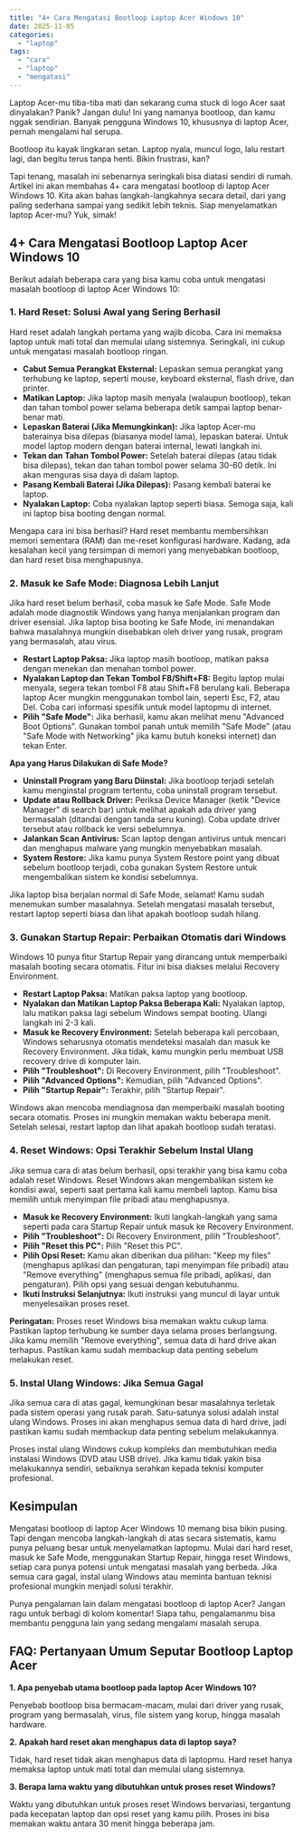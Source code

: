 ```yaml
---
title: "4+ Cara Mengatasi Bootloop Laptop Acer Windows 10"
date: 2025-11-05
categories: 
  - "laptop"
tags: 
  - "cara"
  - "laptop"
  - "mengatasi"
---
```


Laptop Acer-mu tiba-tiba mati dan sekarang cuma stuck di logo Acer saat dinyalakan? Panik? Jangan dulu! Ini yang namanya bootloop, dan kamu nggak sendirian. Banyak pengguna Windows 10, khususnya di laptop Acer, pernah mengalami hal serupa.

Bootloop itu kayak lingkaran setan. Laptop nyala, muncul logo, lalu restart lagi, dan begitu terus tanpa henti. Bikin frustrasi, kan?

Tapi tenang, masalah ini sebenarnya seringkali bisa diatasi sendiri di rumah. Artikel ini akan membahas 4+ cara mengatasi bootloop di laptop Acer Windows 10. Kita akan bahas langkah-langkahnya secara detail, dari yang paling sederhana sampai yang sedikit lebih teknis. Siap menyelamatkan laptop Acer-mu? Yuk, simak!

## 4+ Cara Mengatasi Bootloop Laptop Acer Windows 10

Berikut adalah beberapa cara yang bisa kamu coba untuk mengatasi masalah bootloop di laptop Acer Windows 10:

### 1\. Hard Reset: Solusi Awal yang Sering Berhasil

Hard reset adalah langkah pertama yang wajib dicoba. Cara ini memaksa laptop untuk mati total dan memulai ulang sistemnya. Seringkali, ini cukup untuk mengatasi masalah bootloop ringan.

- **Cabut Semua Perangkat Eksternal:** Lepaskan semua perangkat yang terhubung ke laptop, seperti mouse, keyboard eksternal, flash drive, dan printer.
- **Matikan Laptop:** Jika laptop masih menyala (walaupun bootloop), tekan dan tahan tombol power selama beberapa detik sampai laptop benar-benar mati.
- **Lepaskan Baterai (Jika Memungkinkan):** Jika laptop Acer-mu baterainya bisa dilepas (biasanya model lama), lepaskan baterai. Untuk model laptop modern dengan baterai internal, lewati langkah ini.
- **Tekan dan Tahan Tombol Power:** Setelah baterai dilepas (atau tidak bisa dilepas), tekan dan tahan tombol power selama 30-60 detik. Ini akan menguras sisa daya di dalam laptop.
- **Pasang Kembali Baterai (Jika Dilepas):** Pasang kembali baterai ke laptop.
- **Nyalakan Laptop:** Coba nyalakan laptop seperti biasa. Semoga saja, kali ini laptop bisa booting dengan normal.

Mengapa cara ini bisa berhasil? Hard reset membantu membersihkan memori sementara (RAM) dan me-reset konfigurasi hardware. Kadang, ada kesalahan kecil yang tersimpan di memori yang menyebabkan bootloop, dan hard reset bisa menghapusnya.

### 2\. Masuk ke Safe Mode: Diagnosa Lebih Lanjut

Jika hard reset belum berhasil, coba masuk ke Safe Mode. Safe Mode adalah mode diagnostik Windows yang hanya menjalankan program dan driver esensial. Jika laptop bisa booting ke Safe Mode, ini menandakan bahwa masalahnya mungkin disebabkan oleh driver yang rusak, program yang bermasalah, atau virus.

- **Restart Laptop Paksa:** Jika laptop masih bootloop, matikan paksa dengan menekan dan menahan tombol power.
- **Nyalakan Laptop dan Tekan Tombol F8/Shift+F8:** Begitu laptop mulai menyala, segera tekan tombol F8 atau Shift+F8 berulang kali. Beberapa laptop Acer mungkin menggunakan tombol lain, seperti Esc, F2, atau Del. Coba cari informasi spesifik untuk model laptopmu di internet.
- **Pilih "Safe Mode":** Jika berhasil, kamu akan melihat menu "Advanced Boot Options". Gunakan tombol panah untuk memilih "Safe Mode" (atau "Safe Mode with Networking" jika kamu butuh koneksi internet) dan tekan Enter.

**Apa yang Harus Dilakukan di Safe Mode?**

- **Uninstall Program yang Baru Diinstal:** Jika bootloop terjadi setelah kamu menginstal program tertentu, coba uninstall program tersebut.
- **Update atau Rollback Driver:** Periksa Device Manager (ketik "Device Manager" di search bar) untuk melihat apakah ada driver yang bermasalah (ditandai dengan tanda seru kuning). Coba update driver tersebut atau rollback ke versi sebelumnya.
- **Jalankan Scan Antivirus:** Scan laptop dengan antivirus untuk mencari dan menghapus malware yang mungkin menyebabkan masalah.
- **System Restore:** Jika kamu punya System Restore point yang dibuat sebelum bootloop terjadi, coba gunakan System Restore untuk mengembalikan sistem ke kondisi sebelumnya.

Jika laptop bisa berjalan normal di Safe Mode, selamat! Kamu sudah menemukan sumber masalahnya. Setelah mengatasi masalah tersebut, restart laptop seperti biasa dan lihat apakah bootloop sudah hilang.

### 3\. Gunakan Startup Repair: Perbaikan Otomatis dari Windows

Windows 10 punya fitur Startup Repair yang dirancang untuk memperbaiki masalah booting secara otomatis. Fitur ini bisa diakses melalui Recovery Environment.

- **Restart Laptop Paksa:** Matikan paksa laptop yang bootloop.
- **Nyalakan dan Matikan Laptop Paksa Beberapa Kali:** Nyalakan laptop, lalu matikan paksa lagi sebelum Windows sempat booting. Ulangi langkah ini 2-3 kali.
- **Masuk ke Recovery Environment:** Setelah beberapa kali percobaan, Windows seharusnya otomatis mendeteksi masalah dan masuk ke Recovery Environment. Jika tidak, kamu mungkin perlu membuat USB recovery drive di komputer lain.
- **Pilih "Troubleshoot":** Di Recovery Environment, pilih "Troubleshoot".
- **Pilih "Advanced Options":** Kemudian, pilih "Advanced Options".
- **Pilih "Startup Repair":** Terakhir, pilih "Startup Repair".

Windows akan mencoba mendiagnosa dan memperbaiki masalah booting secara otomatis. Proses ini mungkin memakan waktu beberapa menit. Setelah selesai, restart laptop dan lihat apakah bootloop sudah teratasi.

### 4\. Reset Windows: Opsi Terakhir Sebelum Instal Ulang

Jika semua cara di atas belum berhasil, opsi terakhir yang bisa kamu coba adalah reset Windows. Reset Windows akan mengembalikan sistem ke kondisi awal, seperti saat pertama kali kamu membeli laptop. Kamu bisa memilih untuk menyimpan file pribadi atau menghapusnya.

- **Masuk ke Recovery Environment:** Ikuti langkah-langkah yang sama seperti pada cara Startup Repair untuk masuk ke Recovery Environment.
- **Pilih "Troubleshoot":** Di Recovery Environment, pilih "Troubleshoot".
- **Pilih "Reset this PC":** Pilih "Reset this PC".
- **Pilih Opsi Reset:** Kamu akan diberikan dua pilihan: "Keep my files" (menghapus aplikasi dan pengaturan, tapi menyimpan file pribadi) atau "Remove everything" (menghapus semua file pribadi, aplikasi, dan pengaturan). Pilih opsi yang sesuai dengan kebutuhanmu.
- **Ikuti Instruksi Selanjutnya:** Ikuti instruksi yang muncul di layar untuk menyelesaikan proses reset.

**Peringatan:** Proses reset Windows bisa memakan waktu cukup lama. Pastikan laptop terhubung ke sumber daya selama proses berlangsung. Jika kamu memilih "Remove everything", semua data di hard drive akan terhapus. Pastikan kamu sudah membackup data penting sebelum melakukan reset.

### 5\. Instal Ulang Windows: Jika Semua Gagal

Jika semua cara di atas gagal, kemungkinan besar masalahnya terletak pada sistem operasi yang rusak parah. Satu-satunya solusi adalah instal ulang Windows. Proses ini akan menghapus semua data di hard drive, jadi pastikan kamu sudah membackup data penting sebelum melakukannya.

Proses instal ulang Windows cukup kompleks dan membutuhkan media instalasi Windows (DVD atau USB drive). Jika kamu tidak yakin bisa melakukannya sendiri, sebaiknya serahkan kepada teknisi komputer profesional.

## Kesimpulan

Mengatasi bootloop di laptop Acer Windows 10 memang bisa bikin pusing. Tapi dengan mencoba langkah-langkah di atas secara sistematis, kamu punya peluang besar untuk menyelamatkan laptopmu. Mulai dari hard reset, masuk ke Safe Mode, menggunakan Startup Repair, hingga reset Windows, setiap cara punya potensi untuk mengatasi masalah yang berbeda. Jika semua cara gagal, instal ulang Windows atau meminta bantuan teknisi profesional mungkin menjadi solusi terakhir.

Punya pengalaman lain dalam mengatasi bootloop di laptop Acer? Jangan ragu untuk berbagi di kolom komentar! Siapa tahu, pengalamanmu bisa membantu pengguna lain yang sedang mengalami masalah serupa.

## FAQ: Pertanyaan Umum Seputar Bootloop Laptop Acer

**1\. Apa penyebab utama bootloop pada laptop Acer Windows 10?**

Penyebab bootloop bisa bermacam-macam, mulai dari driver yang rusak, program yang bermasalah, virus, file sistem yang korup, hingga masalah hardware.

**2\. Apakah hard reset akan menghapus data di laptop saya?**

Tidak, hard reset tidak akan menghapus data di laptopmu. Hard reset hanya memaksa laptop untuk mati total dan memulai ulang sistemnya.

**3\. Berapa lama waktu yang dibutuhkan untuk proses reset Windows?**

Waktu yang dibutuhkan untuk proses reset Windows bervariasi, tergantung pada kecepatan laptop dan opsi reset yang kamu pilih. Proses ini bisa memakan waktu antara 30 menit hingga beberapa jam.
